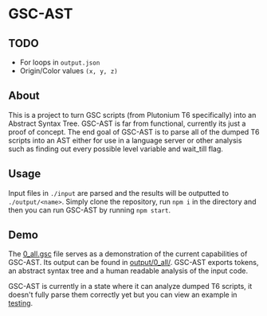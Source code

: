 # GSC-AST

## TODO

- For loops in `output.json`
- Origin/Color values `(x, y, z)`

## About

This is a project to turn GSC scripts (from Plutonium T6 specifically) into an Abstract Syntax Tree.
GSC-AST is far from functional, currently its just a proof of concept. The end goal of GSC-AST is to parse all of the dumped T6 scripts into an AST either for use in a language server or other analysis such as finding out every possible level variable and wait_till flag.

## Usage

Input files in `./input` are parsed and the results will be outputted to `./output/<name>`. Simply clone the repository, run `npm i` in the directory and then you can run GSC-AST by running `npm start`.

## Demo

The [0_all.gsc](https://github.com/maxvanasten/gsc-ast/blob/main/input/0_all.gsc) file serves as a demonstration of the current capabilities of GSC-AST. Its output can be found in [output/0_all/](https://github.com/maxvanasten/gsc-ast/tree/main/output/0_all). GSC-AST exports tokens, an abstract syntax tree and a human readable analysis of the input code.

GSC-AST is currently in a state where it can analyze dumped T6 scripts, it doesn't fully parse them correctly yet but you can view an example in [testing](https://github.com/maxvanasten/gsc-ast/tree/main/output/testing).